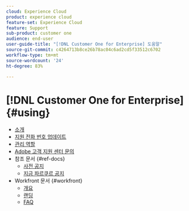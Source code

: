 ```yaml
---
cloud: Experience Cloud
product: experience cloud
feature-set: Experience Cloud
feature: Support
sub-product: customer one
audience: end-user
user-guide-title: "[!DNL Customer One for Enterprise] 도움말"
source-git-commit: c4264713b8ce26b78ac04c6ad2cd5f33512c6702
workflow-type: tm+mt
source-wordcount: '24'
ht-degree: 83%

---
```



# [!DNL Customer One for Enterprise] {#using}

+ [소개](home.md)
+ [지원 전화 번호 업데이트](phone-numbers.md)
+ [관리 역할](admin-roles.md)
+ [Adobe 고객 지원 센터 문의](customer-care.md)
+ 참조 문서 {#ref-docs}
   + [사전 공지](intro-customer-support.md)
   + [지금 파르쿠르 공지](parkour-now.md)
+ Workfront 문서 {#workfront}
   + [개요](overview.md)
   + [랜딩](landing.md)
   + [FAQ](faq.md)

